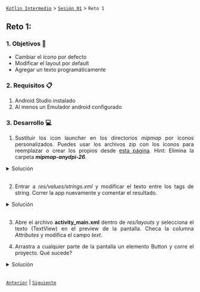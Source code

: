 [`Kotlin Intermedio`](../../Readme.md) > [`Sesión 01`](../Readme.md) > `Reto 1`
	
## Reto 1: 

<div style="text-align: justify;">

### 1. Objetivos :dart:

- Cambiar el ícono por defecto
- Modificar el layout por default
- Agregar un texto programáticamente 

### 2. Requisitos :clipboard:

1. Android Studio instalado
2. Al menos un Emulador android configurado

### 3. Desarrollo :computer:

1. Sustituir los icon launcher en los directorios _mipmap_ por íconos personalizados. Puedes usar los archivos zip con los íconos para reemplazar o crear los propios desde [esta página](https://romannurik.github.io/AndroidAssetStudio/icons-launcher.html#foreground.type=clipart&foreground.clipart=android&foreground.space.trim=1&foreground.space.pad=0.25&foreColor=rgba(96%2C%20125%2C%20139%2C%200)&backColor=rgb(68%2C%20138%2C%20255)&crop=0&backgroundShape=square&effects=none&name=ic_launcher). Hint: Elimina la carpeta ___mipmap-anydpi-26___.


<details><summary>Solución</summary>
<p>
Visualizar el proyecto en modo Project.
	
![imagen](images/01.png)

Reemplazar en cada directorio mipmap tanto los archivos ic_launcher como ic_launcher_round

Eliminar la carpeta mipmap-anydpi-26

Correr nuevamente el proyecto.

El resultado: ícono renovado

![imagen](images/00.png)

</p>
</details>
<br/>

2. Entrar a _res/values/strings.xml_ y modificar el texto entre los tags de string. Correr la app nuevamente y comentar el resultado.

<details><summary>Solución</summary>
<p>

Modificar el texto de la string app_name

![imagen](images/02.png)

El cambio sucede tanto en el título del launcher de la aplicación, como de la AppBar.

![imagen](images/03.png)

![imagen](images/04.png)

</p>
</details>
<br/>

3. Abre el archivo **activity_main.xml** dentro de *res/layouts* y selecciona el texto (TextView)  en el preview de la pantalla. Checa la columna  _Attributes_ y modifica el campo _text_.

4. Arrastra a cualquier parte de la pantalla un elemento Button y corre el proyecto. Qué sucede?

<details><summary>Solución</summary>
<p>

El paso 3 modifica el Texto del TextView 

Mientras que el paso 4 (Arrastrar el botón) provoca que salga un botón en pantalla, pero este se alineará a la esquina superior izquierda (el por qué se aborda en otro tema).

![imagen](images/05.png)


</p>
</details>
<br/>

[`Anterior`](../Ejemplo-02/Readme.md) | [`Siguiente`](../Readme.md#estructura-de-una-consulta)

</div>
